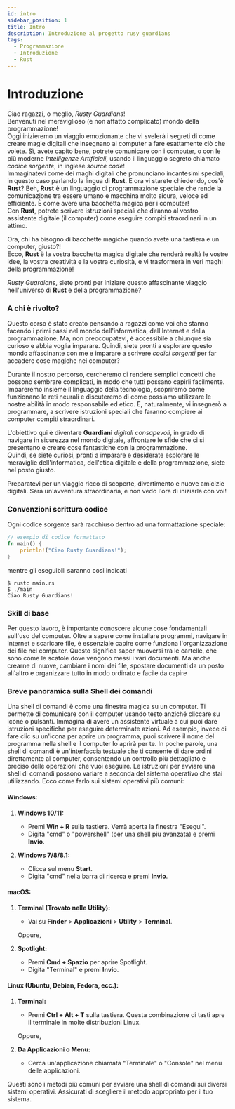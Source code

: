 ```yaml
---
id: intro
sidebar_position: 1
title: Intro
description: Introduzione al progetto rusy guardians
tags:
  - Programmazione
  - Introduzione
  - Rust
---
```


# Introduzione
Ciao ragazzi, o meglio, *Rusty Guardians*!  
Benvenuti nel meraviglioso (e non affatto complicato) mondo della programmazione!  
Oggi inizieremo un viaggio emozionante che vi svelerà i segreti di come creare magie digitali che insegnano ai computer a fare esattamente ciò che volete. Sì, avete capito bene, potrete comunicare con i computer, o con le più moderne *Intelligenze Artificiali*, usando il linguaggio segreto chiamato _codice sorgente_, in inglese _source code_!  
Immaginatevi come dei maghi digitali che pronunciano incantesimi speciali, in questo caso parlando la lingua di **Rust**. E ora vi starete chiedendo, cos'è **Rust**? Beh, **Rust** è un linguaggio di programmazione speciale che rende la comunicazione tra essere umano e macchina molto sicura, veloce ed efficiente. È come avere una bacchetta magica per i computer!  
Con **Rust**, potrete scrivere istruzioni speciali che diranno al vostro assistente digitale (il computer) come eseguire compiti straordinari in un attimo. 

Ora, chi ha bisogno di bacchette magiche quando avete una tastiera e un computer, giusto?!  
Ecco, **Rust** è la vostra bacchetta magica digitale che renderà realtà le vostre idee, la vostra creatività e la vostra curiosità, e vi trasformerà in veri maghi della programmazione!

*Rusty Guardians*, siete pronti per iniziare questo affascinante viaggio nell'universo di **Rust** e della programmazione? 

### A chi è rivolto? 
Questo corso è stato creato pensando a ragazzi come voi che stanno facendo i primi passi nel mondo dell'informatica, dell'Internet e della programmazione. Ma, non preoccupatevi, è accessibile a chiunque sia curioso e abbia voglia imparare. Quindi, siete pronti a esplorare questo mondo affascinante con me e imparare a scrivere _codici sorgenti_ per far accadere cose magiche nei computer?

Durante il nostro percorso, cercheremo di rendere semplici concetti che possono sembrare complicati, in modo che tutti possano capirli facilmente. Impareremo insieme il linguaggio della tecnologia, scopriremo come funzionano le reti neurali e discuteremo di come possiamo utilizzare le nostre abilità in modo responsabile ed etico. E, naturalmente, vi insegnerò a programmare, a scrivere istruzioni speciali che faranno compiere ai computer compiti straordinari.

L'obiettivo qui è diventare **Guardiani** *digitali consapevoli*, in grado di navigare in sicurezza nel mondo digitale, affrontare le sfide che ci si presentano e creare cose fantastiche con la programmazione.  
Quindi, se siete curiosi, pronti a imparare e desiderate esplorare le meraviglie dell'informatica, dell'etica digitale e della programmazione, siete nel posto giusto.

Preparatevi per un viaggio ricco di scoperte, divertimento e nuove amicizie digitali. Sarà un'avventura straordinaria, e non vedo l'ora di iniziarla con voi!

### Convenzioni scrittura codice
Ogni codice sorgente sarà racchiuso dentro ad una formattazione speciale:
```rust
// esempio di codice formattato
fn main() {
    println!("Ciao Rusty Guardians!");
}
```

mentre gli eseguibili saranno cosi indicati
```shell
$ rustc main.rs
$ ./main
Ciao Rusty Guardians!
```

### Skill di base
Per questo lavoro, è importante conoscere alcune cose fondamentali sull'uso del computer. Oltre a sapere come installare programmi, navigare in internet e scaricare file, è essenziale capire come funziona l'organizzazione dei file nel computer. Questo significa saper muoversi tra le cartelle, che sono come le scatole dove vengono messi i vari documenti. Ma anche crearne di nuove, cambiare i nomi dei file, spostare documenti da un posto all'altro e organizzare tutto in modo ordinato e facile da capire

### Breve panoramica sulla Shell dei comandi
Una shell di comandi è come una finestra magica su un computer. Ti permette di comunicare con il computer usando testo anziché cliccare su icone o pulsanti. Immagina di avere un assistente virtuale a cui puoi dare istruzioni specifiche per eseguire determinate azioni. Ad esempio, invece di fare clic su un'icona per aprire un programma, puoi scrivere il nome del programma nella shell e il computer lo aprirà per te. In poche parole, una shell di comandi è un'interfaccia testuale che ti consente di dare ordini direttamente al computer, consentendo un controllo più dettagliato e preciso delle operazioni che vuoi eseguire.
Le istruzioni per avviare una shell di comandi possono variare a seconda del sistema operativo che stai utilizzando. Ecco come farlo sui sistemi operativi più comuni:

#### **Windows:**

1. **Windows 10/11:**
   - Premi **Win + R** sulla tastiera. Verrà aperta la finestra "Esegui".
   - Digita "cmd" o "powershell" (per una shell più avanzata) e premi **Invio**.

2. **Windows 7/8/8.1:**
   - Clicca sul menu **Start**.
   - Digita "cmd" nella barra di ricerca e premi **Invio**.

#### **macOS:**

1. **Terminal (Trovato nelle Utility):**
   - Vai su **Finder** > **Applicazioni** > **Utility** > **Terminal**.

   Oppure,

2. **Spotlight:**
   - Premi **Cmd + Spazio** per aprire Spotlight.
   - Digita "Terminal" e premi **Invio**.

#### **Linux (Ubuntu, Debian, Fedora, ecc.):**

1. **Terminal:**
   - Premi **Ctrl + Alt + T** sulla tastiera. Questa combinazione di tasti apre il terminale in molte distribuzioni Linux.
   
   Oppure,

2. **Da Applicazioni o Menu:**
   - Cerca un'applicazione chiamata "Terminale" o "Console" nel menu delle applicazioni.

Questi sono i metodi più comuni per avviare una shell di comandi sui diversi sistemi operativi. Assicurati di scegliere il metodo appropriato per il tuo sistema.